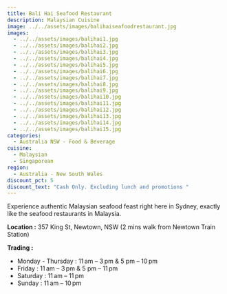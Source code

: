 ```yaml
---
title: Bali Hai Seafood Restaurant
description: Malaysian Cuisine
image: ../../assets/images/balihaiseafoodrestaurant.jpg
images:
  - ../../assets/images/balihai1.jpg
  - ../../assets/images/balihai2.jpg
  - ../../assets/images/balihai3.jpg
  - ../../assets/images/balihai4.jpg
  - ../../assets/images/balihai5.jpg
  - ../../assets/images/balihai6.jpg
  - ../../assets/images/balihai7.jpg
  - ../../assets/images/balihai8.jpg
  - ../../assets/images/balihai9.jpg
  - ../../assets/images/balihai10.jpg
  - ../../assets/images/balihai11.jpg
  - ../../assets/images/balihai12.jpg
  - ../../assets/images/balihai13.jpg
  - ../../assets/images/balihai14.jpg
  - ../../assets/images/balihai15.jpg
categories:
  - Australia NSW - Food & Beverage
cuisine:
  - Malaysian
  - Singaporean
region:
  - Australia - New South Wales
discount_pct: 5
discount_text: "Cash Only. Excluding lunch and promotions "
---
```

Experience authentic Malaysian seafood feast right here in Sydney, exactly like the seafood restaurants in Malaysia.

**Location :** 357 King St, Newtown, NSW (2 mins walk from Newtown Train Station)

**Trading :**

* Monday - Thursday :  11 am – 3 pm & 5 pm – 10 pm
* Friday : 11 am – 3 pm & 5 pm – 11 pm
* Saturday : 11 am – 11 pm
* Sunday : 11 am – 10 pm
